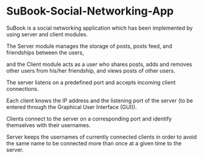 # SuBook-Social-Networking-App

SuBook is a social networking application which has been implemented by using server and client modules. 

The Server module manages the storage of posts, posts feed, and friendships between the users,

and the Client module acts as a user who shares posts, adds and removes other users from his/her friendship, and views posts of other users.

The server listens on a predefined port and accepts incoming client connections. 

Each client knows the IP address and the listening port of the server (to be entered through the Graphical User Interface (GUI)).

Clients connect to the server on a corresponding port and identify themselves with their usernames.

Server keeps the usernames of currently connected clients in order to avoid the same name to be connected more than once at a given time to the server.
